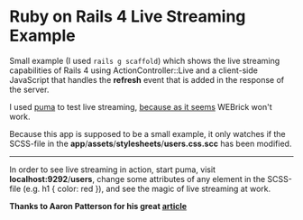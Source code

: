 # Ruby on Rails 4 Live Streaming Example

Small example (I used `rails g scaffold`) which shows the live streaming
capabilities of Rails 4 using ActionController::Live and a client-side JavaScript
that handles the __refresh__ event that is added in the response of the server.

I used [puma](http://puma.io/) to test live streaming, [because as it seems](http://tenderlovemaking.com/2012/07/30/is-it-live.html) WEBrick won't work.

Because this app is supposed to be a small example, it only watches if the SCSS-file in the __app__/__assets__/__stylesheets__/__users.css.scc__ has been modified. 

***
In order to see live streaming in action, start puma, visit __localhost:9292__/__users__,
change some attributes of any element in the SCSS-file (e.g. h1 { color: red }),
and see the magic of live streaming at work.

**Thanks to Aaron Patterson for his great [article](http://tenderlovemaking.com/2012/07/30/is-it-live.html)**